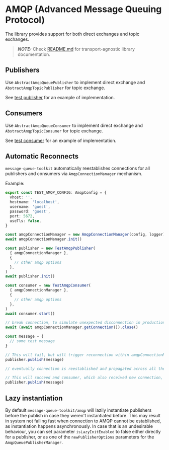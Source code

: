 # AMQP (Advanced Message Queuing Protocol)

The library provides support for both direct exchanges and topic exchanges.

> **_NOTE:_** Check [README.md](../../README.md) for transport-agnostic library documentation.

## Publishers

Use `AbstractAmqpQueuePublisher` to implement direct exchange and `AbstractAmqpTopicPublisher` for topic exchange.

See [test publisher](test/publishers/AmqpPermissionPublisher.ts) for an example of implementation.

## Consumers

Use `AbstractAmqpQueueConsumer` to implement direct exchange and `AbstractAmqpTopicConsumer` for topic exchange.

See [test consumer](test/consumers/AmqpPermissionConsumer.ts) for an example of implementation.

## Automatic Reconnects

`message-queue-toolkit` automatically reestablishes connections for all publishers and consumers via `AmqpConnectionManager` mechanism.

Example:

```ts
export const TEST_AMQP_CONFIG: AmqpConfig = {
  vhost: '',
  hostname: 'localhost',
  username: 'guest',
  password: 'guest',
  port: 5672,
  useTls: false,
}

const amqpConnectionManager = new AmqpConnectionManager(config, logger)
await amqpConnectionManager.init()

const publisher = new TestAmqpPublisher(
  { amqpConnectionManager },
  {
    // other amqp options
  },
)
await publisher.init()

const consumer = new TestAmqpConsumer(
  { amqpConnectionManager },
  {
    // other amqp options
  },
)
await consumer.start()

// break connection, to simulate unexpected disconnection in production
await (await amqpConnectionManager.getConnection()).close()

const message = {
  // some test message
}

// This will fail, but will trigger reconnection within amqpConnectionManager
publisher.publish(message)

// eventually connection is reestablished and propagated across all the AMQP services that use same amqpConnectionManager

// This will succeed and consumer, which also received new connection, will be able to consume it
publisher.publish(message)
```

## Lazy instantiation

By default `message-queue-toolkit/amqp` will lazily instantiate publishers before the publish in case they weren't instantiated before. This may result in system not failing fast when connection to AMQP cannot be established, as instantiation happens asynchronously. In case that is an undesirable behaviour, you can set parameter `isLazyInitEnabled` to false either directly for a publisher, or as one of the `newPublisherOptions` parameters for the `AmqpQueuePublisherManager`.
